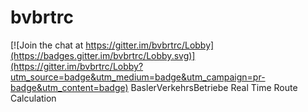 # bvbrtrc

[![Join the chat at https://gitter.im/bvbrtrc/Lobby](https://badges.gitter.im/bvbrtrc/Lobby.svg)](https://gitter.im/bvbrtrc/Lobby?utm_source=badge&utm_medium=badge&utm_campaign=pr-badge&utm_content=badge)
BaslerVerkehrsBetriebe Real Time Route Calculation
